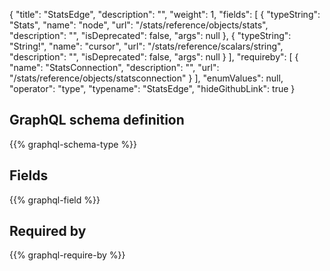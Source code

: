 {
  "title": "StatsEdge",
  "description": "",
  "weight": 1,
  "fields": [
    {
      "typeString": "Stats",
      "name": "node",
      "url": "/stats/reference/objects/stats",
      "description": "",
      "isDeprecated": false,
      "args": null
    },
    {
      "typeString": "String!",
      "name": "cursor",
      "url": "/stats/reference/scalars/string",
      "description": "",
      "isDeprecated": false,
      "args": null
    }
  ],
  "requireby": [
    {
      "name": "StatsConnection",
      "description": "",
      "url": "/stats/reference/objects/statsconnection"
    }
  ],
  "enumValues": null,
  "operator": "type",
  "typename": "StatsEdge",
  "hideGithubLink": true
}
## GraphQL schema definition

{{% graphql-schema-type %}}

## Fields

{{% graphql-field %}}

## Required by

{{% graphql-require-by %}}
